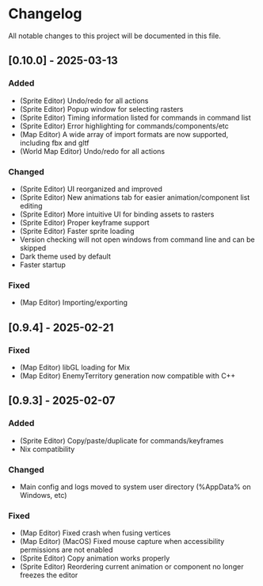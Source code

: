 # Changelog

All notable changes to this project will be documented in this file.

## [0.10.0] - 2025-03-13

### Added
- (Sprite Editor) Undo/redo for all actions
- (Sprite Editor) Popup window for selecting rasters
- (Sprite Editor) Timing information listed for commands in command list
- (Sprite Editor) Error highlighting for commands/components/etc
- (Map Editor) A wide array of import formats are now supported, including fbx and gltf
- (World Map Editor) Undo/redo for all actions

### Changed
- (Sprite Editor) UI reorganized and improved
- (Sprite Editor) New animations tab for easier animation/component list editing
- (Sprite Editor) More intuitive UI for binding assets to rasters
- (Sprite Editor) Proper keyframe support
- (Sprite Editor) Faster sprite loading
- Version checking will not open windows from command line and can be skipped
- Dark theme used by default
- Faster startup

### Fixed
- (Map Editor) Importing/exporting

## [0.9.4] - 2025-02-21

### Fixed
- (Map Editor) libGL loading for Mix
- (Map Editor) EnemyTerritory generation now compatible with C++

## [0.9.3] - 2025-02-07

### Added
- (Sprite Editor) Copy/paste/duplicate for commands/keyframes
- Nix compatibility

### Changed
- Main config and logs moved to system user directory (%AppData% on Windows, etc)

### Fixed
- (Map Editor) Fixed crash when fusing vertices
- (Map Editor) (MacOS) Fixed mouse capture when accessibility permissions are not enabled
- (Sprite Editor) Copy animation works properly
- (Sprite Editor) Reordering current animation or component no longer freezes the editor
